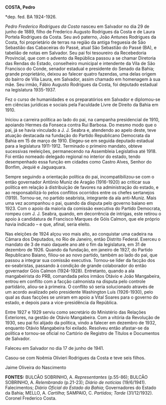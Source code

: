 **COSTA, Pedro**

\*dep. fed. BA 1924-1926.

*Pedro Frederico Rodrigues da Costa* nasceu em Salvador no dia 29 de
junho de 1889, filho de Frederico Augusto Rodrigues da Costa e de Laura
Portela Rodrigues da Costa. Seu avô paterno, João Antunes Rodrigues da
Costa, foi proprietário de terras na região da antiga freguesia de São
Sebastião das Cabaceiras do Passé, atual São Sebastião do Passé (BA), e
tabelião de notas em Salvador. Seu pai foi tesoureiro da Recebedoria
Provincial, que com o advento da República passou a se chamar Diretoria
das Rendas do Estado, conselheiro municipal e intendente da Vila de São
Francisco do Conde, senador estadual e presidente do Senado da Bahia;
grande proprietário, deixou ao falecer quatro fazendas, uma delas origem
do bairro de Vila Laura, em Salvador, assim chamado em homenagem à sua
mãe. Seu irmão, Fábio Augusto Rodrigues da Costa, foi deputado estadual
na legislatura 1935-1937.

Fez o curso de humanidades e os preparatórios em Salvador e diplomou-se
em ciências jurídicas e sociais pela Faculdade Livre de Direito da Bahia
em 1910.

Iniciou a carreira política ao lado do pai, na campanha presidencial de
1910, apoiando Hermes da Fonseca contra Rui Barbosa. Do mesmo modo que o
pai, já se havia vinculado a J. J. Seabra e, atendendo ao apelo deste,
teve atuação destacada na fundação do Partido Republicano Democrata da
Bahia em 15 de março de 1910. Elegeu-se em seguida deputado estadual
para a legislatura 1911-1912. Terminado o primeiro mandato, obteve
sucessivas reeleições, permanecendo na Assembleia Legislativa até 1918.
Foi então nomeado delegado regional no interior do estado, tendo
desempenhado essa função em cidades como Castro Alves, Senhor do Bonfim,
Jequié e Jaguaquara.

Sempre seguindo a orientação política do pai, incompatibilizou-se com o
então governador Antônio Muniz de Aragão (1916-1920) ao criticar sua
política em relação à distribuição de favores na administração do
estado, e ao responsabilizá-lo pelos conflitos ocorridos entre os chefes
sertanejos (1919). Tornou-se, no partido seabrista, integrante da ala
anti-Muniz. Mais uma vez acompanhou o pai, quando da disputa pelo
governo baiano em 1923. Com o apoio da maioria da comissão executiva do
Partido Democrata, rompeu com J. J. Seabra, quando, em decorrência de
intrigas, este retirou o apoio à candidatura de Francisco Marques de
Góis Calmon, que ele próprio havia indicado – e que, afinal, seria
eleito.

Nas eleições de 1924 alçou voo mais alto, ao conquistar uma cadeira na
Câmara dos Deputados, no Rio de Janeiro, então Distrito Federal. Exerceu
o mandato de 3 de maio daquele ano até o fim da legislatura, em 31 de
dezembro de 1926. Quando da fundação, em janeiro de 1927, do Partido
Republicano Baiano, filiou-se ao novo partido, também ao lado do pai,
que passou a integrar sua comissão executiva. Tornou-se líder da facção
dos ex-seabristas, passando à condição de grande colaborador do então
governador Góis Calmon (1924-1928). Entretanto, quando a ala
mangabeirista do PRB, comandada pelos irmãos Otávio e João Mangabeira,
entrou em conflito com a facção calmonista na disputa pelo controle
partidário, aliou-se à primeira. O conflito só seria solucionado através
de um acordo avalizado pelo presidente Washington Luís (1926-1930), pelo
qual as duas facções se uniram em apoio a Vital Soares para o governo do
estado, e depois para a vice-presidência da República.

Entre 1927 e 1929 serviu como secretário do Ministério das Relações
Exteriores, na gestão de Otávio Mangabeira. Com a vitória da Revolução
de 1930, seu pai foi alijado da política, vindo a falecer em dezembro de
1932, enquanto Otávio Mangabeira foi exilado. Resolveu então afastar-se
da política e tornou-se oficial no Cartório de Registro de Títulos e
Documentos de Salvador.

Faleceu em Salvador no dia 17 de junho de 1941.

Casou-se com Noêmia Olivieri Rodrigues da Costa e teve seis filhos.

Jaime Oliveira do Nascimento

**FONTES:** BULCÃO SOBRINHO, A. *Representantes* (p.55-86); BULCÃO
SOBRINHO, A. *Relembrando* (p.21-23); *Diário de notícias* (19/6/1941).
Falecimentos; *Diário Oficial do Estado da Bahia*; Governadores do
Estado da Bahia; MELLO, A. *Cartilha*; SAMPAIO, C. *Partidos*; *Tarde*
(31/12/1932). Coronel Frederico Costa.
